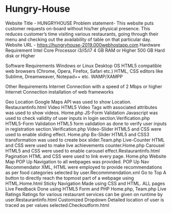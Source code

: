 # Hungry-House

Website Title -
HUNGRYHOUSE
Problem statement-
This website puts customer requests on-board without his/her physical presence. This reduces customer’s time visiting various restaurants, going through their menu and checking out the availability of table on that particular day.
Website URL -
https://hungryhouse-2019.000webhostapp.com
Hardware Requirement
Intel Core Processor i3/i5/i7
4 GB RAM or Higher
500 GB Hard disk or Higher

Software Requirements
Windows or Linux Desktop OS
HTML5 compatible web browsers (Chrome, Opera, Firefox, Safari etc.)
HTML, CSS editors like Sublime, Dreamweaver, Notepad++ etc.
 WAMP/XAMPP

Other Requirements
Internet Connection with a speed of 2 Mbps or higher
Internet Connection installation of web frameworks


Geo Location
Google Maps API was used to show Location.    Restaurantinfo.html
Video
HTML5 Video Tags with associated attributes was used to show videos.  Home.php
JS-Form Validation
Javascript was used to check validity of user inputs in login section.Verification.php
HTML5-Form Validation
HTML5 form validation as done to verify user inputs in registration section.Verification.php
Video-Slider
HTML5 and CSS were used to enable sliding effect. Home.php
Bx-Slider
HTML5 and CSS3 transformation was used to create box slider.Team.php
Live-Counter
HTML and CSS were used to make live achievements counter.Home.php
Carousel
HTML5 and CSS were used to enable carousel effect.Restaurantinfo.html
Pagination
HTML and CSS were used to link every page. Home.php
Website Map
POP Up Navigation to all webpages was provided.
POP Up Nav
Recommendator
XML, HTML were employed to provide recommendations as per food categories selected by user.Recommmendation.xml
Go to Top
A button to directly reach the topmost part of a webpage using HTML.Home.html
Sticky Navigation
Made using CSS and HTML.
ALL pages
Live Feedback Done using HTML5 Form and PHP Home.php, Team.php
Live Ratings Ratings for various restaurant services can be given on runtime by user.Restaurantinfo.html
Customized Dropdown Detailed location of user is traced as per values selected.Checkoutform.html


